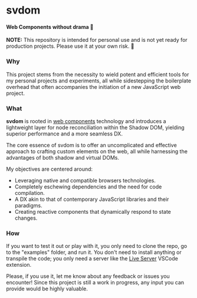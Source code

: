 # svdom
#### Web Components without drama 🍿


**NOTE:** This repository is intended for personal use and is not yet ready for production projects. Please use it at your own risk. 🚨


### Why

This project stems from the necessity to wield potent and efficient tools for my personal projects and experiments, all while sidestepping the boilerplate overhead that often accompanies the initiation of a new JavaScript web project.

### What

**svdom** is rooted in [web components](https://developer.mozilla.org/en-US/docs/Web/API/Web_components) technology and introduces a lightweight layer for node reconciliation within the Shadow DOM, yielding superior performance and a more seamless DX.

The core essence of svdom is to offer an uncomplicated and effective approach to crafting custom elements on the web, all while harnessing the advantages of both shadow and virtual DOMs.

My objectives are centered around:

- Leveraging native and compatible browsers technologies.
- Completely eschewing dependencies and the need for code compilation.
- A DX akin to that of contemporary JavaScript libraries and their paradigms.
- Creating reactive components that dynamically respond to state changes.

### How

If you want to test it out or play with it, you only need to clone the repo, go to the "examples" folder, and run it. You don't need to install anything or transpile the code; you only need a server like the [Live Server](https://marketplace.visualstudio.com/items?itemName=ritwickdey.LiveServer) VSCode extension.

Please, if you use it, let me know about any feedback or issues you encounter! Since this project is still a work in progress, any input you can provide would be highly valuable.